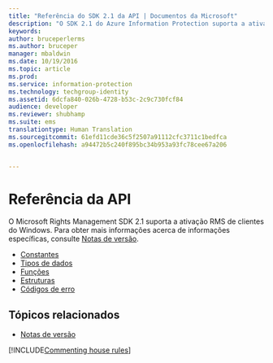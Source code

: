 ```yaml
---
title: "Referência do SDK 2.1 da API | Documentos da Microsoft"
description: "O SDK 2.1 do Azure Information Protection suporta a ativação RMS de clientes do Windows."
keywords: 
author: bruceperlerms
ms.author: bruceper
manager: mbaldwin
ms.date: 10/19/2016
ms.topic: article
ms.prod: 
ms.service: information-protection
ms.technology: techgroup-identity
ms.assetid: 6dcfa840-026b-4728-b53c-2c9c730fcf84
audience: developer
ms.reviewer: shubhamp
ms.suite: ems
translationtype: Human Translation
ms.sourcegitcommit: 61efd11cde36c5f2507a91112cfc3711c1bedfca
ms.openlocfilehash: a94472b5c240f895bc34b953a93fc78cee67a206


---
```


# <a name="api-reference"></a>Referência da API

O Microsoft Rights Management SDK 2.1 suporta a ativação RMS de clientes do Windows. Para obter mais informações acerca de informações específicas, consulte [Notas de versão](release-notes-rtm.md).
- [Constantes](https://msdn.microsoft.com/library/hh535291.aspx)
- [Tipos de dados](https://msdn.microsoft.com/library/hh535288.aspx)
- [Funções](https://msdn.microsoft.com/library/hh535289.aspx)
- [Estruturas](https://msdn.microsoft.com/library/hh535294.aspx)
- [Códigos de erro](https://msdn.microsoft.com/library/hh535248.aspx)



## <a name="related-topics"></a>Tópicos relacionados

* [Notas de versão](release-notes-rtm.md)

[!INCLUDE[Commenting house rules](../includes/houserules.md)]


<!--HONumber=Jan17_HO4-->


